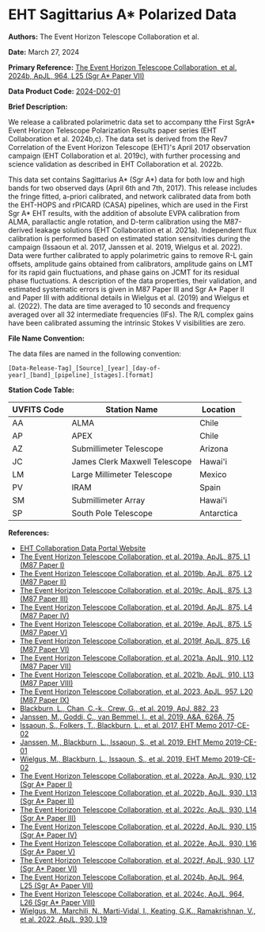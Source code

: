 # EHT Sagittarius A&ast; Polarized Data

**Authors:** The Event Horizon Telescope Collaboration et al.

**Date:** March 27, 2024

**Primary Reference:** [The Event Horizon Telescope Collaboration, et al. 2024b, ApJL, 964, L25 (Sgr A&ast; Paper VII)](https://doi.org/10.3847/2041-8213/ad2df0)

**Data Product Code:** [2024-D02-01](https://eventhorizontelescope.org/for-astronomers/data)

**Brief Description:**

We release a calibrated polarimetric data set to accompany tthe First SgrA&ast; Event
Horizon Telescope Polarization Results paper series (EHT Collaboration et al. 2024b,c).
The data set is derived from the Rev7 Correlation of the Event Horizon Telescope (EHT)'s
April 2017 observation campaign (EHT Collaboration et al. 2019c), with further processing
and science validation as described in EHT Collaboration et al. 2022b.

This data set contains Sagittarius A&ast; (Sgr A&ast;) data for both low and high bands for
two observed days (April 6th and 7th, 2017). This release includes the fringe fitted,
a-priori calibrated, and network calibrated data from both the EHT-HOPS and rPICARD (CASA)
pipelines, which are used in the First Sgr A&ast; EHT results, with the addition of absolute
EVPA calibration from ALMA, parallactic angle rotation, and D-term calibration using the
M87-derived leakage solutions (EHT Collaboration et al. 2021a). Independent flux calibration
is performed based on estimated station sensitvities during the campaign (Issaoun et al. 2017,
Janssen et al. 2019, Wielgus et al. 2022).  Data were further calibrated to apply polarimetric
gains to remove R-L gain offsets, amplitude gains obtained from calibrators, amplitude gains
on LMT for its rapid gain fluctuations, and phase gains on JCMT for its residual phase
fluctuations. A description of the data properties, their validation, and estimated systematic
errors is given in M87 Paper III and Sgr A* Paper II and Paper III with additional details in
Wielgus et al. (2019) and Wielgus et al. (2022). The data are time averaged to 10 seconds and
frequency averaged over all 32 intermediate frequencies (IFs). The R/L complex gains have been
calibrated assuming the intrinsic Stokes V visibilities are zero.


**File Name Convention:**

The data files are named in the following convention:

    [Data-Release-Tag]_[Source]_[year]_[day-of-year]_[band]_[pipeline]_[stages].[format]

**Station Code Table:**

| UVFITS Code | Station Name                  | Location   |
| ----------- | ----------------------------- | ---------- |
| AA          | ALMA                          | Chile      |
| AP          | APEX                          | Chile      |
| AZ          | Submillimeter Telescope       | Arizona    |
| JC          | James Clerk Maxwell Telescope | Hawai'i    |
| LM          | Large Millimeter Telescope    | Mexico     |
| PV          | IRAM                          | Spain      |
| SM          | Submillimeter Array           | Hawai'i    |
| SP          | South Pole Telescope          | Antarctica |

**References:**

- [EHT Collaboration Data Portal Website](https://eventhorizontelescope.org/for-astronomers/data)
- [The Event Horizon Telescope Collaboration, et al. 2019a, ApJL, 875, L1 (M87 Paper I)](https://doi.org/10.3847/2041-8213/ab0ec7)
- [The Event Horizon Telescope Collaboration, et al. 2019b, ApJL, 875, L2 (M87 Paper II)](https://doi.org/10.3847/2041-8213/ab0c96)
- [The Event Horizon Telescope Collaboration, et al. 2019c, ApJL, 875, L3 (M87 Paper III)](https://doi.org/10.3847/2041-8213/ab0c57)
- [The Event Horizon Telescope Collaboration, et al. 2019d, ApJL, 875, L4 (M87 Paper IV)](https://doi.org/10.3847/2041-8213/ab0e85)
- [The Event Horizon Telescope Collaboration, et al. 2019e, ApJL, 875, L5 (M87 Paper V)](https://doi.org/10.3847/2041-8213/ab0f43)
- [The Event Horizon Telescope Collaboration, et al. 2019f, ApJL, 875, L6 (M87 Paper VI)](https://doi.org/10.3847/2041-8213/ab1141)
- [The Event Horizon Telescope Collaboration, et al. 2021a, ApJL, 910, L12 (M87 Paper VII)](https://doi.org/10.3847/2041-8213/abe71d)
- [The Event Horizon Telescope Collaboration, et al. 2021b, ApJL, 910, L13 (M87 Paper VIII)](https://doi.org/10.3847/2041-8213/abe4de)
- [The Event Horizon Telescope Collaboration, et al. 2023, ApJL, 957, L20 (M87 Paper IX)](https://doi.org/10.3847/2041-8213/acff70)
- [Blackburn, L., Chan, C.-k., Crew, G., et al. 2019, ApJ, 882, 23](https://doi.org/10.3847/1538-4357/ab328d)
- [Janssen, M., Goddi, C., van Bemmel, I., et al. 2019, A&A, 626A, 75](https://doi.org/10.1051/0004-6361/201935181)
- [Issaoun, S., Folkers, T., Blackburn, L., et al. 2017, EHT Memo 2017-CE-02](https://eventhorizontelescope.org/for-astronomers/memos)
- [Janssen, M., Blackburn, L., Issaoun, S., et al. 2019, EHT Memo 2019-CE-01](https://eventhorizontelescope.org/for-astronomers/memos)
- [Wielgus, M., Blackburn, L., Issaoun, S., et al. 2019, EHT Memo 2019-CE-02](https://eventhorizontelescope.org/for-astronomers/memos)
- [The Event Horizon Telescope Collaboration, et al. 2022a, ApJL, 930, L12 (Sgr A&ast; Paper I)](https://doi.org/10.3847/2041-8213/ac6674)
- [The Event Horizon Telescope Collaboration, et al. 2022b, ApJL, 930, L13 (Sgr A&ast; Paper II)](https://doi.org/10.3847/2041-8213/ac6675)
- [The Event Horizon Telescope Collaboration, et al. 2022c, ApJL, 930, L14 (Sgr A&ast; Paper III)](https://doi.org/10.3847/2041-8213/ac6429)
- [The Event Horizon Telescope Collaboration, et al. 2022d, ApJL, 930, L15 (Sgr A&ast; Paper IV)](https://doi.org/10.3847/2041-8213/ac6736)
- [The Event Horizon Telescope Collaboration, et al. 2022e, ApJL, 930, L16 (Sgr A&ast; Paper V)](https://doi.org/10.3847/2041-8213/ac6672)
- [The Event Horizon Telescope Collaboration, et al. 2022f, ApJL, 930, L17 (Sgr A&ast; Paper VI)](https://doi.org/10.3847/2041-8213/ac6756)
- [The Event Horizon Telescope Collaboration, et al. 2024b, ApJL, 964, L25 (Sgr A&ast; Paper VII)](https://doi.org/10.3847/2041-8213/ad2df0)
- [The Event Horizon Telescope Collaboration, et al. 2024c, ApJL, 964, L26 (Sgr A&ast; Paper VIII)](https://doi.org/10.3847/2041-8213/ad2df1)
- [Wielgus, M., Marchili, N., Marti-Vidal, I., Keating, G.K., Ramakrishnan, V., et al. 2022, ApJL, 930, L19](https://doi.org/10.3847/2041-8213/ac6428)
